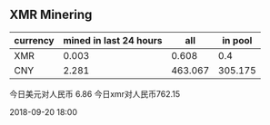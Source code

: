 ## XMR Minering

|currency|mined in last 24 hours|all|in pool|
|---|---|---|---|
|XMR|0.003|0.608|0.4|
|CNY|2.281|463.067|305.175|

今日美元对人民币 6.86	今日xmr对人民币762.15


2018-09-20 18:00